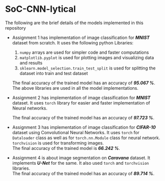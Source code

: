 # SoC-CNN-lytical

The following are the brief details of the models implemented in this repository
- Assignment 1 has implementation of image classification for ***MNIST*** dataset from scratch. It uses the following python Libraries:
	1. `numpy` arrays are used for simpler code and faster computations
	2. `matplotlib.pyplot` is used for plotting images and visualizing data and results
	3. `sklearn.model_selection.train_test_split` is used for splitting the dataset into train and test dataset
	
	The final accuracy of the trained model has an accuracy of ***95.067 %***.\
	The above libraries are used in all the model implementations.
- Assignment 2 has implementation of image classification for ***MNIST*** dataset. It uses `torch` library for easier and faster implementation of Neural networks.

	The final accuracy of the trained model has an accuracy of ***97.723 %***.
- Assignment 3 has implementation of image classification for ***CIFAR-10*** dataset using Convolutional Neural Networks. It uses `torch` for `Dataloader` class as well as for `torch.nn.Module` class for neural network. `torchvision` is used for transforming images.\
	The final accuracy of the trained model is ***66.242 %***.
- Assignment 4 is about image segmentation on ***Caravana*** dataset. It implements ***U-Net*** for the same. It also used `torch` and `torchvision` libraries.\
	The final accuracy of the trained model has an accuracy of ***89.714 %***.
